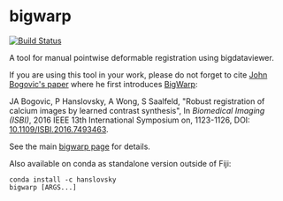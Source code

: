 # bigwarp
[![Build Status](https://travis-ci.org/saalfeldlab/bigwarp.svg?branch=master)](https://travis-ci.org/saalfeldlab/bigwarp)

A tool for manual pointwise deformable registration using bigdataviewer.

If you are using this tool in your work, please do not forget to cite [John Bogovic's paper](http://ieeexplore.ieee.org/document/7493463/) where he first introduces [BigWarp](http://fiji.sc/BigWarp):

JA Bogovic, P Hanslovsky, A Wong, S Saalfeld, "Robust registration of calcium images by learned contrast synthesis", In *Biomedical Imaging (ISBI)*, 2016 IEEE 13th International Symposium on, 1123-1126,  DOI: [10.1109/ISBI.2016.7493463](https://doi.org/10.1109/ISBI.2016.7493463).

See the main [bigwarp page](http://fiji.sc/BigWarp) for details.

Also available on conda as standalone version outside of Fiji:
```
conda install -c hanslovsky
bigwarp [ARGS...]
```
